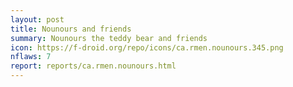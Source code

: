 ```yaml
---
layout: post
title: Nounours and friends
summary: Nounours the teddy bear and friends
icon: https://f-droid.org/repo/icons/ca.rmen.nounours.345.png
nflaws: 7
report: reports/ca.rmen.nounours.html
---
```

